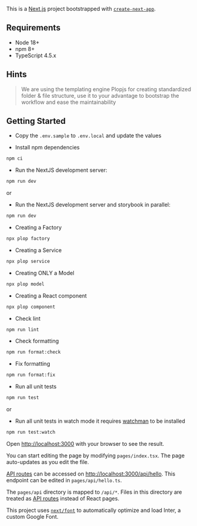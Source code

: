 This is a [Next.js](https://nextjs.org/) project bootstrapped with [`create-next-app`](https://github.com/vercel/next.js/tree/canary/packages/create-next-app).

## Requirements

- Node 18+
- npm 8+
- TypeScript 4.5.x

## Hints

> We are using the templating engine Plopjs for creating standardized folder & file structure, use it to your advantage to bootstrap the workflow and ease the maintainability

## Getting Started

- Copy the `.env.sample` to `.env.local` and update the values

- Install npm dependencies

```bash
npm ci
```

- Run the NextJS development server:

```bash
npm run dev
```

or

- Run the NextJS development server and storybook in parallel:

```bash
npm run dev
```

- Creating a Factory

```bash
npx plop factory
```

- Creating a Service

```bash
npx plop service
```

- Creating ONLY a Model

```bash
npx plop model
```

- Creating a React component

```bash
npx plop component
```

- Check lint

```bash
npm run lint
```

- Check formatting

```bash
npm run format:check
```

- Fix formatting

```bash
npm run format:fix
```

- Run all unit tests

```bash
npm run test
```

or

- Run all unit tests in watch mode it requires [watchman](https://facebook.github.io/watchman/docs/install.html) to be installed

```bash
npm run test:watch
```

Open [http://localhost:3000](http://localhost:3000) with your browser to see the result.

You can start editing the page by modifying `pages/index.tsx`. The page auto-updates as you edit the file.

[API routes](https://nextjs.org/docs/api-routes/introduction) can be accessed on [http://localhost:3000/api/hello](http://localhost:3000/api/hello). This endpoint can be edited in `pages/api/hello.ts`.

The `pages/api` directory is mapped to `/api/*`. Files in this directory are treated as [API routes](https://nextjs.org/docs/api-routes/introduction) instead of React pages.

This project uses [`next/font`](https://nextjs.org/docs/basic-features/font-optimization) to automatically optimize and load Inter, a custom Google Font.
